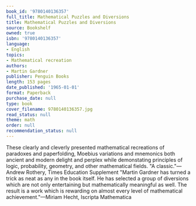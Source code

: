 ```yaml
---
book_id: '9780140136357'
full_title: Mathematical Puzzles and Diversions
title: Mathematical Puzzles and Diversions
source: Bookshelf
owned: true
isbn: '9780140136357'
language:
- English
topics:
- Mathematical recreation
authors:
- Martin Gardner
publisher: Penguin Books
length: 153 pages
date_published: '1965-01-01'
format: Paperback
purchase_date: null
type: book
cover_filename: 9780140136357.jpg
read_status: null
theme: math
order: null
recommendation_status: null
---
```

These clearly and cleverly presented mathematical recreations of paradoxes and paperfolding, Moebius variations and mnemonics both ancient and modern delight and perplex while demonstating principles of logic, probability, geometry, and other mathematical fields.
"A classic."—Andrew Rothery, Times Education Supplement
"Martin Gardner has turned a trick as neat as any in the book itself. He has selected a group of diversions which are not only entertaining but mathematically meaningful as well. The result is a work which is rewarding on almost every level of mathematical achievement."—Miriam Hecht, Iscripta Mathematica

